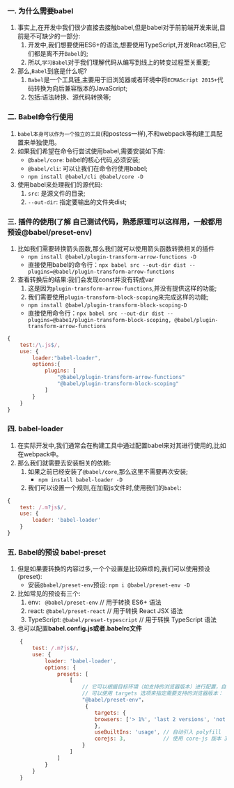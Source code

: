 ### 一. 为什么需要babel

1. 事实上,在开发中我们很少直接去接触babel,但是babel对于前前端开发来说,目前是不可缺少的一部分:
    1. 开发中,我们想要使用ES6+的语法,想要使用TypeScript,开发React项目,它们都是离不开`Babel`的;
    2. 所以,`学习Babel`对于我们理解代码从编写到线上的转变过程至关重要;
2. 那么,`Babel`到底是什么呢?
    1. `Babel`是一个工具链,主要用于旧浏览器或者环境中将`ECMAScript 2015+`代码转换为向后兼容版本的JavaScript;
    2. 包括:语法转换、源代码转换等;


### 二. Babel命令行使用

1. `babel本身可以作为一个独立的工具`(和postcss一样),不和webpack等构建工具配置来单独使用。
2. 如果我们希望在命令行尝试使用babel,需要安装如下库:
    - `@babel/core`: babel的核心代码,必须安装;
    - `@babel/cli`: 可以让我们在命令行使用babel;
    - `npm install @babel/cli @babel/core -D`
3. 使用babel来处理我们的源代码:
    1. `src`: 是源文件的目录;
    2. `--out-dir`: 指定要输出的文件夹dist;



### 三. 插件的使用(了解 自己测试代码，熟悉原理可以这样用，一般都用预设@babel/preset-env)

1. 比如我们需要转换箭头函数,那么我们就可以使用箭头函数转换相关的插件
    - `npm install @babel/plugin-transform-arrow-functions -D`
    - 直接使用babel的命令行：`npx babel src --out-dir dist --plugins=@babel/plugin-transform-arrow-functions`
2. 查看转换后的结果:我们会发现const并没有转成var
    1. 这是因为`plugin-transform-arrow-functions`,并没有提供这样的功能;
    2. 我们需要使用`plugin-transform-block-scoping`来完成这样的功能;
    - `npm install @babel/plugin-transform-block-scoping-D`
    - 直接使用命令行：`npx babel src --out-dir dist --plugins=@babe1/plugin-transform-block-scoping, @babel/plugin-transform-arrow-functions`
```js
{
    test:/\.js$/,
    use: {
        loader:"babel-loader",
        options:{
            plugins: [
                "@babel/plugin-transform-arrow-functions"
                "@babel/plugin-transform-block-scoping"
            ]
        }
    }
}
```


### 四. babel-loader 

1. 在实际开发中,我们通常会在构建工具中通过配置babel来对其进行使用的,比如在webpack中。 
2. 那么我们就需要去安装相关的依赖:
    1. 如果之前已经安装了`@babel/core`,那么这里不需要再次安装;
        - `npm install babel-loader -D`
    2. 我们可以设置一个规则,在加载js文件时,使用我们的`babel`:
```js
{
    test: /.m?js$/,
    use: {
        loader: 'babel-loader'
    }
}
```


### 五. Babel的预设  babel-preset
1. 但是如果要转换的内容过多,一个个设置是比较麻烦的,我们可以使用预设(preset):
    - 安装`@babel/preset-env`预设: `npm i @babel/preset-env -D`
2. 比如常见的预设有三个:
    1. env: ` @babel/preset-env`  // 用于转换 ES6+ 语法
    2. react: `@babel/preset-react`  // 用于转换 React JSX 语法
    3. TypeScript: `@babel/preset-typescript` // 用于转换 TypeScript 语法
3. 也可以配置**babel.config.js或者.babelrc文件**

```js
    {
        test: /.m?js$/,
        use: {
            loader: 'babel-loader',
            options: {
                presets: [
                    [
                        // 它可以根据目标环境（如支持的浏览器版本）进行配置，自动启用需要的插件。
                        // 可以使用 targets 选项来指定需要支持的浏览器版本：
                        "@babel/preset-env"，
                         {
                            targets: {
                            browsers: ['> 1%', 'last 2 versions', 'not dead'],
                            },
                            useBuiltIns: 'usage', // 自动引入 polyfill
                            corejs: 3,            // 使用 core-js 版本 3
                        }
                    ]
                ]
            }
        }
    }
```






